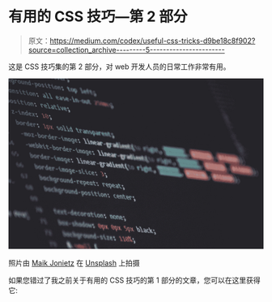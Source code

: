 # 有用的 CSS 技巧—第 2 部分

> 原文：<https://medium.com/codex/useful-css-tricks-d9be18c8f902?source=collection_archive---------5----------------------->

这是 CSS 技巧集的第 2 部分，对 web 开发人员的日常工作非常有用。

![](img/d4c59255acfc561e05feb5e66d9691c0.png)

照片由 [Maik Jonietz](https://unsplash.com/@der_maik_?utm_source=medium&utm_medium=referral) 在 [Unsplash](https://unsplash.com?utm_source=medium&utm_medium=referral) 上拍摄

如果您错过了我之前关于有用的 CSS 技巧的第 1 部分的文章，您可以在这里获得它: